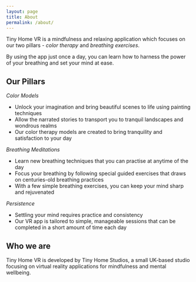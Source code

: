 ```yaml
---
layout: page
title: About
permalink: /about/
---
```


Tiny Home VR is a mindfulness and relaxing application which focuses on our two pillars - *color therapy* and *breathing exercises*.

By using the app just once a day, you can learn how to harness the power of your breathing and set your mind at ease.

## Our Pillars

*Color Models*
* Unlock your imagination and bring beautiful scenes to life using painting techniques
* Allow the narrated stories to transport you to tranquil landscapes and wondrous realms
* Our color therapy models are created to bring tranquility and satisfaction to your day

*Breathing Meditations*
* Learn new breathing techniques that you can practise at anytime of the day
* Focus your breathing by following special guided exercises that draws on centuries-old breathing practices
* With a few simple breathing exercises, you can keep your mind sharp and rejuvenated

*Persistence*
* Settling your mind requires practice and consistency
* Our VR app is tailored to simple, manageable sessions that can be completed in a short amount of time each day

## Who we are

Tiny Home VR is developed by Tiny Home Studios, a small UK-based studio focusing on virtual reality applications for mindfulness and mental wellbeing.